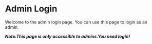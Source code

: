 # Admin Login

Welcome to the admin login page.
You can use this page to login as an admin.

***Note:This page is only accessible to admins.You need login!***